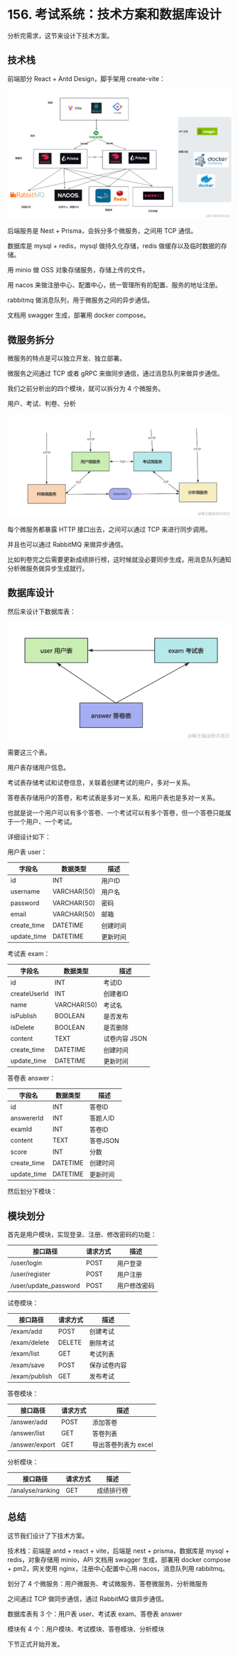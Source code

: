 # 156. 考试系统：技术方案和数据库设计

分析完需求，这节来设计下技术方案。

## 技术栈

前端部分 React + Antd Design，脚手架用 create-vite：

![](./images/0e89628b8c885dc5925221d9aa5407e6.png )

后端服务是 Nest + Prisma，会拆分多个微服务，之间用 TCP 通信。

数据库是 mysql + redis，mysql 做持久化存储，redis 做缓存以及临时数据的存储。

用 minio 做 OSS 对象存储服务，存储上传的文件。

用 nacos 来做注册中心、配置中心，统一管理所有的配置、服务的地址注册。

rabbitmq 做消息队列，用于微服务之间的异步通信。

文档用 swagger 生成，部署用 docker compose。

## 微服务拆分

微服务的特点是可以独立开发、独立部署。

微服务之间通过 TCP 或者 gRPC 来做同步通信，通过消息队列来做异步通信。

我们之前分析出的四个模块，就可以拆分为 4 个微服务。

用户、考试、判卷、分析

![](./images/718e75d8d5341f49ac84223eb50fcb0f.png )

每个微服务都暴露 HTTP 接口出去，之间可以通过 TCP 来进行同步调用。

并且也可以通过 RabbitMQ 来做异步通信。

比如判卷完之后需要更新成绩排行榜，这时候就没必要同步生成，用消息队列通知分析微服务做异步生成就行。

## 数据库设计

然后来设计下数据库表：

![](./images/31fa297e355bbc718582481fee77635e.png )

需要这三个表。

用户表存储用户信息。

考试表存储考试和试卷信息，关联着创建考试的用户，多对一关系。

答卷表存储用户的答卷，和考试表是多对一关系，和用户表也是多对一关系。

也就是说一个用户可以有多个答卷、一个考试可以有多个答卷，但一个答卷只能属于一个用户、一个考试。

详细设计如下：

用户表 user：

| 字段名 | 数据类型 | 描述 |
| --- | --- | --- |
| id | INT | 用户ID |
| username | VARCHAR(50) |用户名 |
| password | VARCHAR(50) |密码 |
| email | VARCHAR(50) | 邮箱 |
| create_time | DATETIME | 创建时间 |
| update_time | DATETIME | 更新时间 |

考试表 exam：

| 字段名 | 数据类型 | 描述 |
| --- | --- | --- |
| id | INT | 考试ID |
| createUserId| INT | 创建者ID |
| name | VARCHAR(50) |考试名 |
| isPublish | BOOLEAN | 是否发布 |
| isDelete | BOOLEAN | 是否删除 |
| content | TEXT |试卷内容 JSON |
| create_time | DATETIME | 创建时间 |
| update_time | DATETIME | 更新时间 |

答卷表 answer：

| 字段名 | 数据类型 | 描述 |
| --- | --- | --- |
| id | INT | 答卷ID |
| answererId | INT | 答题人ID |
| examId | INT | 答卷ID |
| content | TEXT |答卷JSON |
| score | INT | 分数 |
| create_time | DATETIME | 创建时间 |
| update_time | DATETIME | 更新时间 |

然后划分下模块：

## 模块划分

首先是用户模块，实现登录、注册、修改密码的功能：

| 接口路径 | 请求方式 | 描述 |
| -- |-- |-- |
| /user/login | POST | 用户登录 |
| /user/register | POST | 用户注册 |
| /user/update_password | POST |用户修改密码|

试卷模块：

| 接口路径 | 请求方式 | 描述 |
| -- |-- |-- |
| /exam/add | POST | 创建考试 |
| /exam/delete | DELETE | 删除考试|
| /exam/list | GET | 考试列表 |
| /exam/save | POST | 保存试卷内容 |
| /exam/publish | GET | 发布考试 |

答卷模块：

| 接口路径 | 请求方式 | 描述 |
| -- |-- |-- |
| /answer/add | POST | 添加答卷 |
| /answer/list | GET | 答卷列表 |
| /answer/export | GET | 导出答卷列表为 excel|

分析模块：

| 接口路径 | 请求方式 | 描述 |
| -- |-- |-- |
| /analyse/ranking | GET | 成绩排行榜 |

## 总结

这节我们设计了下技术方案。

技术栈：前端是 antd + react + vite，后端是 nest + prisma，数据库是 mysql + redis，对象存储用 minio，API 文档用 swagger 生成，部署用 docker compose + pm2，网关使用 nginx，注册中心配置中心用 nacos，消息队列用 rabbitmq。

划分了 4 个微服务：用户微服务、考试微服务、答卷微服务、分析微服务

之间通过 TCP 做同步通信，通过 RabbitMQ 做异步通信。

数据库表有 3 个：用户表 user、考试表 exam、答卷表 answer

模块有 4 个：用户模块、考试模块、答卷模块、分析模块

下节正式开始开发。
